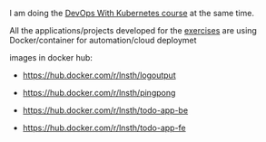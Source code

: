 
I am doing the [DevOps With Kubernetes course](https://devopswithkubernetes.com/) at the same time.

All the applications/projects developed for the [exercises](https://github.com/YouqinS/DevOpsWithKubernetesHUMSCS) are using Docker/container for automation/cloud deploymet


images in docker hub:

- https://hub.docker.com/r/lnsth/logoutput

- https://hub.docker.com/r/lnsth/pingpong

- https://hub.docker.com/r/lnsth/todo-app-be

- https://hub.docker.com/r/lnsth/todo-app-fe

